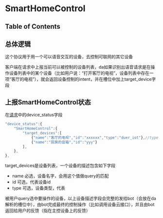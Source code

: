 # SmartHomeControl

## Table of Contents

## 总体逻辑

这个协议用于用一个可以语音交互的设备，去控制可联网的其它设备

客户端在请求中上报当前可以被控制的设备列表，da如果识别出语音请求是在操作设备列表中的某个设备（比如用户说：“打开客厅的电视”，设备列表中存在一项“客厅的电视”），就会返回设备控制的intent，并在槽位中加上target_device字段


## 上报SmartHomeControl状态

在[请求](../api/request.md)中的device_status字段

```javascript
"device_status":{
    "SmartHomeControl":{
        "target_devices":[
            {"name":"客厅的电视","id":"xxxxxx","type":"duer_iot"},//type、id可选
            {"name":"厨房的音箱","id":"yyy"}
        ],
    },
},
```

target_devices是设备列表，一个设备的描述包含如下字段
  * name 必选，设备名字，会用这个值做query的匹配
  * id 可选，代表设备id
  * type 可选，设备类型，代表

被用户query选中要操作的设备，以上设备描述字段会完整的发给bot（会放在da解析的槽位中），由bot完成最终的控制操作（比如调用设备云接口），并且由bot返回给用户的反馈（指在主控设备上的反馈）
